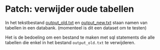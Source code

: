 # Patch: verwijder oude tabellen

In het tekstbestand [output_old.txt](output_old.txt) en [output_new.txt](output_new.txt) staan namen van tabellen in een databank. (momenteel is dit een dataset om te testen)

Het is de bedoeling om een bestand te maken met sql statements die alle tabellen die enkel in het bestand `output_old.txt` te verwijderen.
